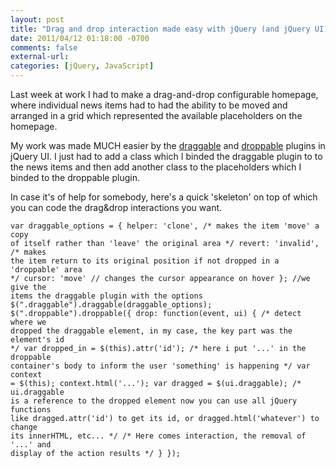 ```yaml
---
layout: post
title: "Drag and drop interaction made easy with jQuery (and jQuery UI)"
date: 2011/04/12 01:18:00 -0700
comments: false
external-url:
categories: [jQuery, JavaScript]
---
```



Last week at work I had to make a drag-and-drop configurable homepage, where 
individual news items had to had the ability to be moved and arranged in a 
grid which represented the available placeholders on the homepage.

My work was made MUCH easier by the [draggable][1] and [droppable][2] plugins 
in jQuery UI. I just had to add a class which I binded the draggable plugin 
to to the news items and then add another class to the placeholders which I 
binded to the droppable plugin.

In case it's of help for somebody, here's a quick 'skeleton' on top of which 
you can code the drag&drop interactions you want.

  

	var draggable_options = { helper: 'clone', /* makes the item 'move' a copy 
	of itself rather than 'leave' the original area */ revert: 'invalid', /* makes 
	the item return to its original position if not dropped in a 'droppable' area 
	*/ cursor: 'move' // changes the cursor appearance on hover }; //we give the 
	items the draggable plugin with the options $(".draggable").draggable(draggable_options); 
	$(".droppable").droppable({ drop: function(event, ui) { /* detect where we 
	dropped the draggable element, in my case, the key part was the element's id 
	*/ var dropped_in = $(this).attr('id'); /* here i put '...' in the droppable 
	container's body to inform the user 'something' is happening */ var context 
	= $(this); context.html('...'); var dragged = $(ui.draggable); /* ui.draggable 
	is a reference to the dropped element now you can use all jQuery functions 
	like dragged.attr('id') to get its id, or dragged.html('whatever') to change 
	its innerHTML, etc... */ /* Here comes interaction, the removal of '...' and 
	display of the action results */ } });



[1]: http://jqueryui.com/demos/draggable/
[2]: http://jqueryui.com/demos/droppable/